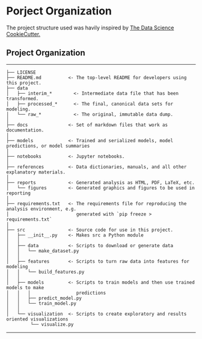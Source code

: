# Porject Organization

The project structure used was havily inspired by [The Data Science CookieCutter.](https://drivendata.github.io/cookiecutter-data-science/)

## Project Organization

------------

    ├── LICENSE
    ├── README.md          <- The top-level README for developers using this project.
    ├── data
    │   ├── interim_*        <- Intermediate data file that has been transformed.
    │   ├── processed_*      <- The final, canonical data sets for modeling.
    │   └── raw_*            <- The original, immutable data dump.
    │
    ├── docs               <- Set of markdown files that work as documentation.
    │
    ├── models             <- Trained and serialized models, model predictions, or model summaries
    │
    ├── notebooks          <- Jupyter notebooks.
    │
    ├── references         <- Data dictionaries, manuals, and all other explanatory materials.
    │
    ├── reports            <- Generated analysis as HTML, PDF, LaTeX, etc.
    │   └── figures        <- Generated graphics and figures to be used in reporting
    │
    ├── requirements.txt   <- The requirements file for reproducing the analysis environment, e.g.
    │                         generated with `pip freeze > requirements.txt`
    │
    ├── src                <- Source code for use in this project.
    │   ├── __init__.py    <- Makes src a Python module
    │   │
    │   ├── data           <- Scripts to download or generate data
    │   │   └── make_dataset.py
    │   │
    │   ├── features       <- Scripts to turn raw data into features for modeling
    │   │   └── build_features.py
    │   │
    │   ├── models         <- Scripts to train models and then use trained models to make
    │   │   │                 predictions
    │   │   ├── predict_model.py
    │   │   └── train_model.py
    │   │
    │   └── visualization  <- Scripts to create exploratory and results oriented visualizations
             └── visualize.py
------------
